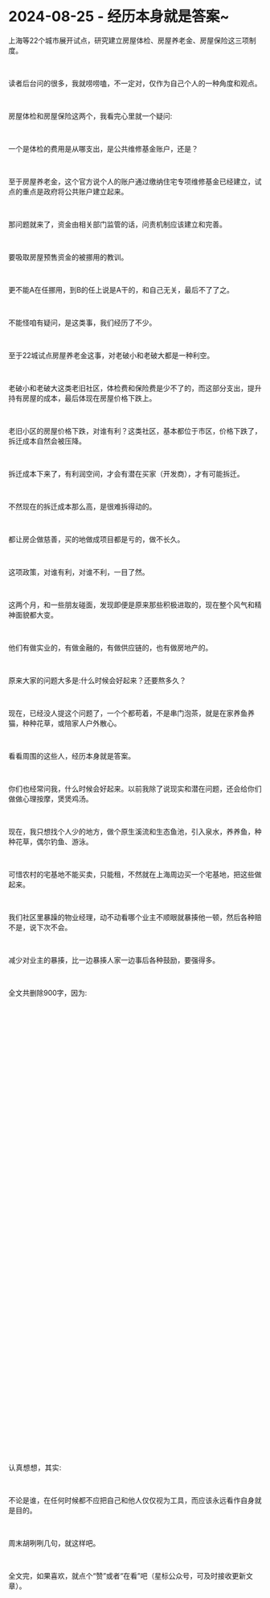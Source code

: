 # 2024-08-25 - 经历本身就是答案~

<p style="visibility: visible;">上海等22个城市展开试点，研究建立房屋体检、房屋养老金、房屋保险这三项制度。&nbsp;</p><p style="visibility: visible;"><br style="visibility: visible;"></p><p style="visibility: visible;">读者后台问的很多，我就唠唠嗑，不一定对，仅作为自己个人的一种角度和观点。</p><p style="visibility: visible;"><br style="visibility: visible;"></p><p style="visibility: visible;">房屋体检和房屋保险这两个，我看完心里就一个疑问:</p><p style="visibility: visible;"><br style="visibility: visible;"></p><p style="visibility: visible;">一个是体检的费用是从哪支出，是公共维修基金账户，还是？</p><p style="visibility: visible;"><br style="visibility: visible;"></p><p style="visibility: visible;">至于房屋养老金，这个官方说个人的账户通过缴纳住宅专项维修基金已经建立，试点的重点是政府将公共账户建立起来。</p><p style="visibility: visible;"><br style="visibility: visible;"></p><p style="visibility: visible;">那问题就来了，资金由相关部门监管的话，问责机制应该建立和完善。</p><p style="visibility: visible;"><br style="visibility: visible;"></p><p style="visibility: visible;">要吸取房屋预售资金的被挪用的教训。</p><p style="visibility: visible;"><br style="visibility: visible;"></p><p style="visibility: visible;">更不能A在任挪用，到B的任上说是A干的，和自己无关，最后不了了之。</p><p style="visibility: visible;"><br style="visibility: visible;"></p><p style="visibility: visible;">不能怪咱有疑问，是这类事，我们经历了不少。</p><p style="visibility: visible;"><br style="visibility: visible;"></p><p style="visibility: visible;">至于22城试点房屋养老金这事，对老破小和老破大都是一种利空。</p><p style="visibility: visible;"><br style="visibility: visible;"></p><p style="visibility: visible;">老破小和老破大这类老旧社区，体检费和保险费是少不了的，而这部分支出，提升持有房屋的成本，最后体现在房屋价格下跌上。</p><p style="visibility: visible;"><br style="visibility: visible;"></p><p style="visibility: visible;">老旧小区的房屋价格下跌，对谁有利？这类社区，基本都位于市区，价格下跌了，拆迁成本自然会被压降。</p><p style="visibility: visible;"><br style="visibility: visible;"></p><p style="visibility: visible;">拆迁成本下来了，有利润空间，才会有潜在买家（开发商），才有可能拆迁。</p><p style="visibility: visible;"><br style="visibility: visible;"></p><p style="visibility: visible;">不然现在的拆迁成本那么高，是很难拆得动的。</p><p style="visibility: visible;"><br style="visibility: visible;"></p><p style="visibility: visible;">都让房企做慈善，买的地做成项目都是亏的，做不长久。</p><p style="visibility: visible;"><br style="visibility: visible;"></p><p style="visibility: visible;">这项政策，对谁有利，对谁不利，一目了然。</p><p style="visibility: visible;"><br style="visibility: visible;"></p><p style="visibility: visible;">这两个月，和一些朋友碰面，发现即便是原来那些积极进取的，现在整个风气和精神面貌都大变。</p><p style="visibility: visible;"><br style="visibility: visible;"></p><p style="visibility: visible;">他们有做实业的，有做金融的，有做供应链的，也有做房地产的。</p><p style="visibility: visible;"><br style="visibility: visible;"></p><p style="visibility: visible;">原来大家的问题大多是:什么时候会好起来？还要熬多久？</p><p><br></p><p>现在，已经没人提这个问题了，一个个都苟着，不是串门泡茶，就是在家养鱼养猫，种种花草，或陪家人户外散心。</p><p><br></p><p>看看周围的这些人，经历本身就是答案。</p><p><br></p><p>你们也经常问我，什么时候会好起来。以前我除了说现实和潜在问题，还会给你们做做心理按摩，煲煲鸡汤。</p><p><br></p><p>现在，我只想找个人少的地方，做个原生溪流和生态鱼池，引入泉水，养养鱼，种种花草，偶尔钓鱼、游泳。</p><p><br></p><p>可惜农村的宅基地不能买卖，只能租，不然就在上海周边买一个宅基地，把这些做起来。</p><p><br></p><p>我们社区里暴躁的物业经理，动不动看哪个业主不顺眼就暴揍他一顿，然后各种赔不是，说下次不会。</p><p><br></p><p>减少对业主的暴揍，比一边暴揍人家一边事后各种鼓励，要强得多。</p><p><br></p><p>全文共删除900字，因为:</p><p><br></p><section><section><section style="display: inline-block;"><img data-ratio="0.6898148148148148" data-type="jpg" data-w="1080" style="width: 677px !important; height: 467.005px !important;" data-src="https://mmbiz.qpic.cn/mmbiz_jpg/1c71eKyJsyic0ebcLtIYyvSAXibK0DPxQucNictfw9umWRkQwhZzBpjUAA6xQT6ExIZ3FvALxbl01adedojwhxbBw/640?wx_fmt=jpeg" data-original-style="height: auto !important;" data-index="1" src="data:image/svg+xml,%3C%3Fxml version='1.0' encoding='UTF-8'%3F%3E%3Csvg width='1px' height='1px' viewBox='0 0 1 1' version='1.1' xmlns='http://www.w3.org/2000/svg' xmlns:xlink='http://www.w3.org/1999/xlink'%3E%3Ctitle%3E%3C/title%3E%3Cg stroke='none' stroke-width='1' fill='none' fill-rule='evenodd' fill-opacity='0'%3E%3Cg transform='translate(-249.000000, -126.000000)' fill='%23FFFFFF'%3E%3Crect x='249' y='126' width='1' height='1'%3E%3C/rect%3E%3C/g%3E%3C/g%3E%3C/svg%3E" class="js_img_placeholder wx_img_placeholder" _width="677px" alt="图片"></section></section><section><section style="display: inline-block;"><img data-ratio="0.5555555555555556" data-type="jpg" data-w="1080" style="width: 677px !important; height: 376.111px !important;" data-src="https://mmbiz.qpic.cn/mmbiz_jpg/1c71eKyJsyic0ebcLtIYyvSAXibK0DPxQugqacJS9GrFB46fuAUxWr2l3Dbe7C3Q18je3f4k2ibsoEibLic6zsh3q4Q/640?wx_fmt=jpeg" data-original-style="height: auto !important;" data-index="2" src="data:image/svg+xml,%3C%3Fxml version='1.0' encoding='UTF-8'%3F%3E%3Csvg width='1px' height='1px' viewBox='0 0 1 1' version='1.1' xmlns='http://www.w3.org/2000/svg' xmlns:xlink='http://www.w3.org/1999/xlink'%3E%3Ctitle%3E%3C/title%3E%3Cg stroke='none' stroke-width='1' fill='none' fill-rule='evenodd' fill-opacity='0'%3E%3Cg transform='translate(-249.000000, -126.000000)' fill='%23FFFFFF'%3E%3Crect x='249' y='126' width='1' height='1'%3E%3C/rect%3E%3C/g%3E%3C/g%3E%3C/svg%3E" class="js_img_placeholder wx_img_placeholder" _width="677px" alt="图片"></section></section><span style="background-color: transparent;letter-spacing: 0.034em;caret-color: var(--weui-BRAND);"></span></section><section><span style="background-color: transparent;letter-spacing: 0.034em;caret-color: var(--weui-BRAND);"><br></span></section><section><span style="background-color: transparent;letter-spacing: 0.034em;caret-color: var(--weui-BRAND);"><br></span></section><section><span style="background-color: transparent;letter-spacing: 0.034em;caret-color: var(--weui-BRAND);">认真想想，其实:</span></section><p><br></p><p>不论是谁，在任何时候都不应把自己和他人仅仅视为工具，而应该永远看作自身就是目的。</p><p><br></p><p>周末胡咧咧几句，就这样吧。</p><p><br></p><p>全文完，如果喜欢，就点个“赞”或者“在看”吧（星标公众号，可及时接收更新文章）。</p><p style="display: none;"><mp-style-type data-value="10000"></mp-style-type></p>